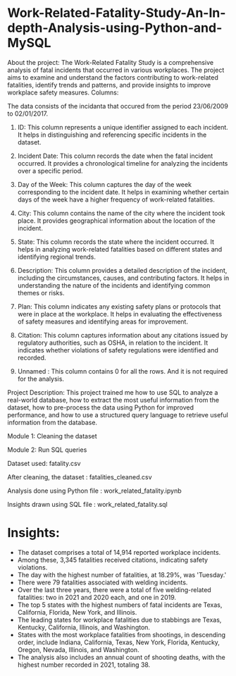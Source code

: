 # Work-Related-Fatality-Study-An-In-depth-Analysis-using-Python-and-MySQL
About the project: The Work-Related Fatality Study is a comprehensive analysis of fatal incidents that occurred in various workplaces. The project aims to examine and understand the factors contributing to work-related fatalities, identify trends and patterns, and provide insights to improve workplace safety measures.
Columns:

The data consists of the incidanta that occured from the period 23/06/2009 to 02/01/2017.

1. ID: This column represents a unique identifier assigned to each incident. It helps in distinguishing and referencing specific incidents in the dataset.

2. Incident Date: This column records the date when the fatal incident occurred. It provides a chronological timeline for analyzing the incidents over a specific period.

3. Day of the Week: This column captures the day of the week corresponding to the incident date. It helps in examining whether certain days of the week have a higher frequency of work-related fatalities.

4. City: This column contains the name of the city where the incident took place. It provides geographical information about the location of the incident.

5. State: This column records the state where the incident occurred. It helps in analyzing work-related fatalities based on different states and identifying regional trends.

6. Description: This column provides a detailed description of the incident, including the circumstances, causes, and contributing factors. It helps in understanding the nature of the incidents and identifying common themes or risks.

7. Plan: This column indicates any existing safety plans or protocols that were in place at the workplace. It helps in evaluating the effectiveness of safety measures and identifying areas for improvement.

8. Citation: This column captures information about any citations issued by regulatory authorities, such as OSHA, in relation to the incident. It indicates whether violations of safety regulations were identified and recorded.

9. Unnamed : This column contains 0 for all the rows. And it is not required for the analysis.

Project Description: 
This project trained me how to use SQL to analyze a real-world database, how to extract the most useful information from the dataset, how to pre-process the data using Python for improved performance, and how to use a structured query language to retrieve useful information from the database.

Module 1: Cleaning the dataset

Module 2: Run SQL queries 

Dataset used: fatality.csv

After cleaning, the dataset : fatalities_cleaned.csv

Analysis done using Python file : work_related_fatality.ipynb

Insights drawn using SQL file : work_related_fatality.sql

# Insights: 

- The dataset comprises a total of 14,914 reported workplace incidents.
- Among these, 3,345 fatalities received citations, indicating safety violations.
- The day with the highest number of fatalities, at 18.29%, was 'Tuesday.'
- There were 79 fatalities associated with welding incidents.
- Over the last three years, there were a total of five welding-related fatalities: two in 2021 and 2020 each, and one in 2019.
- The top 5 states with the highest numbers of fatal incidents are Texas, California, Florida, New York, and Illinois.
- The leading states for workplace fatalities due to stabbings are Texas, Kentucky, California, Illinois, and Washington.
- States with the most workplace fatalities from shootings, in descending order, include Indiana, California, Texas, New York, Florida, Kentucky, Oregon, Nevada, Illinois, and Washington.
- The analysis also includes an annual count of shooting deaths, with the highest number recorded in 2021, totaling 38.
